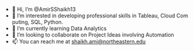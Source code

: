 - 👋 Hi, I’m @AmirSShaikh13
- 👀 I’m interested in developing professional skills in Tableau, Cloud Com puting, SQL, Python.
- 🌱 I’m currently learning Data Analytics
- 💞️ I’m looking to collaborate on Project Ideas involving Automation
- 📫 You can reach me at shaikh.ami@northeastern.edu

<!---
AmirSShaikh13/AmirSShaikh13 is a ✨ special ✨ repository because its `README.md` (this file) appears on your GitHub profile.
You can click the Preview link to take a look at your changes.
--->
